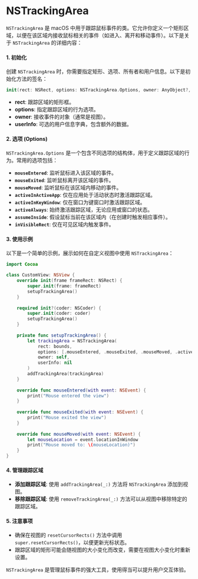 # NSTrackingArea

`NSTrackingArea` 是 macOS 中用于跟踪鼠标事件的类。它允许你定义一个矩形区域，以便在该区域内接收鼠标相关的事件（如进入、离开和移动事件）。以下是关于 `NSTrackingArea` 的详细内容：

#### 1. **初始化**

创建 `NSTrackingArea` 时，你需要指定矩形、选项、所有者和用户信息。以下是初始化方法的签名：

```swift
init(rect: NSRect, options: NSTrackingArea.Options, owner: AnyObject?, userInfo: [String: Any]?)
```

* **rect**: 跟踪区域的矩形框。
* **options**: 指定跟踪区域的行为选项。
* **owner**: 接收事件的对象（通常是视图）。
* **userInfo**: 可选的用户信息字典，包含额外的数据。

#### 2. **选项 (Options)**

`NSTrackingArea.Options` 是一个包含不同选项的结构体，用于定义跟踪区域的行为。常用的选项包括：

* **`mouseEntered`**: 监听鼠标进入该区域的事件。
* **`mouseExited`**: 监听鼠标离开该区域的事件。
* **`mouseMoved`**: 监听鼠标在该区域内移动的事件。
* **`activeInActiveApp`**: 仅在应用处于活动状态时激活跟踪区域。
* **`activeInKeyWindow`**: 仅在窗口为键窗口时激活跟踪区域。
* **`activeAlways`**: 始终激活跟踪区域，无论应用或窗口的状态。
* **`assumeInside`**: 假设鼠标当前在该区域内（在创建时触发相应事件）。
* **`inVisibleRect`**: 仅在可见区域内触发事件。

#### 3. **使用示例**

以下是一个简单的示例，展示如何在自定义视图中使用 `NSTrackingArea`：

```swift
import Cocoa

class CustomView: NSView {
    override init(frame frameRect: NSRect) {
        super.init(frame: frameRect)
        setupTrackingArea()
    }
    
    required init?(coder: NSCoder) {
        super.init(coder: coder)
        setupTrackingArea()
    }
    
    private func setupTrackingArea() {
        let trackingArea = NSTrackingArea(
            rect: bounds,
            options: [.mouseEntered, .mouseExited, .mouseMoved, .activeInActiveApp],
            owner: self,
            userInfo: nil
        )
        addTrackingArea(trackingArea)
    }
    
    override func mouseEntered(with event: NSEvent) {
        print("Mouse entered the view")
    }
    
    override func mouseExited(with event: NSEvent) {
        print("Mouse exited the view")
    }
    
    override func mouseMoved(with event: NSEvent) {
        let mouseLocation = event.locationInWindow
        print("Mouse moved to: \(mouseLocation)")
    }
}
```

#### 4. **管理跟踪区域**

* **添加跟踪区域**: 使用 `addTrackingArea(_:)` 方法将 `NSTrackingArea` 添加到视图。
* **移除跟踪区域**: 使用 `removeTrackingArea(_:)` 方法可以从视图中移除特定的跟踪区域。

#### 5. **注意事项**

* 确保在视图的 `resetCursorRects()` 方法中调用 `super.resetCursorRects()`，以便更新光标状态。
* 跟踪区域的矩形可能会随视图的大小变化而改变，需要在视图大小变化时重新设置。

`NSTrackingArea` 是管理鼠标事件的强大工具，使用得当可以提升用户交互体验。

